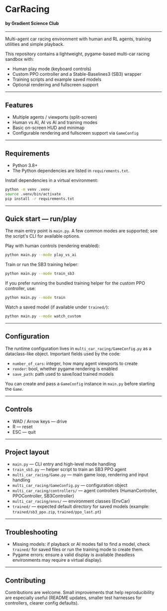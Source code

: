 # CarRacing
#### by Gradient Science Club

---

Multi-agent car racing environment with human and RL agents, training utilities and simple playback.

This repository contains a lightweight, pygame-based multi-car racing sandbox with:

- Human play mode (keyboard controls)
- Custom PPO controller and a Stable-Baselines3 (SB3) wrapper
- Training scripts and example saved models
- Optional rendering and fullscreen support

---

## Features

- Multiple agents / viewports (split-screen)
- Human vs AI, AI vs AI and training modes
- Basic on-screen HUD and minimap
- Configurable rendering and fullscreen support via `GameConfig`

---

## Requirements

- Python 3.8+
- The Python dependencies are listed in `requirements.txt`.

Install dependencies in a virtual environment:

```bash
python -m venv .venv
source .venv/bin/activate
pip install -r requirements.txt
```

---

## Quick start — run/play

The main entry point is `main.py`. A few common modes are supported; see the script's CLI for available options.

Play with human controls (rendering enabled):

```bash
python main.py --mode play_vs_ai
```

Train or run the SB3 training helper:

```bash
python main.py --mode train_sb3
```

If you prefer running the bundled training helper for the custom PPO controller, use:

```bash
python main.py --mode train
```

Watch a saved model (if available under `trained/`):

```bash
python main.py --mode watch_custom
```

---

## Configuration

The runtime configuration lives in `multi_car_racing/GameConfig.py` as a dataclass-like object. Important fields used by the code:

- `number_of_cars`: integer, how many agent viewports to create
- `render`: bool, whether pygame rendering is enabled
- `save_path`: path used to save/load trained models

You can create and pass a `GameConfig` instance in `main.py` before starting the `Game`.

---

## Controls

- WAD / Arrow keys — drive
- R — reset
- ESC — quit

---

## Project layout

- `main.py` — CLI entry and high-level mode handling
- `train_sb3.py` — helper script to train an SB3 PPO agent
- `multi_car_racing/Game.py` — main game loop, rendering and input handling
- `multi_car_racing/GameConfig.py` — configuration object
- `multi_car_racing/controllers/` — agent controllers (HumanController, PPOController, SB3Controller)
- `multi_car_racing/envs/` — environment classes (EnvCar)
- `trained/` — expected default directory for saved models (example: `trained/sb3_ppo.zip`, `trained/ppo_last.pt`)

---

## Troubleshooting

- Missing models: if playback or AI modes fail to find a model, check `trained/` for saved files or run the training mode to create them.
- Pygame errors: ensure a valid display is available (headless environments may require a virtual display).

---

## Contributing

Contributions are welcome. Small improvements that help reproducibility are especially useful (README updates, smaller test harnesses for controllers, clearer config defaults).
